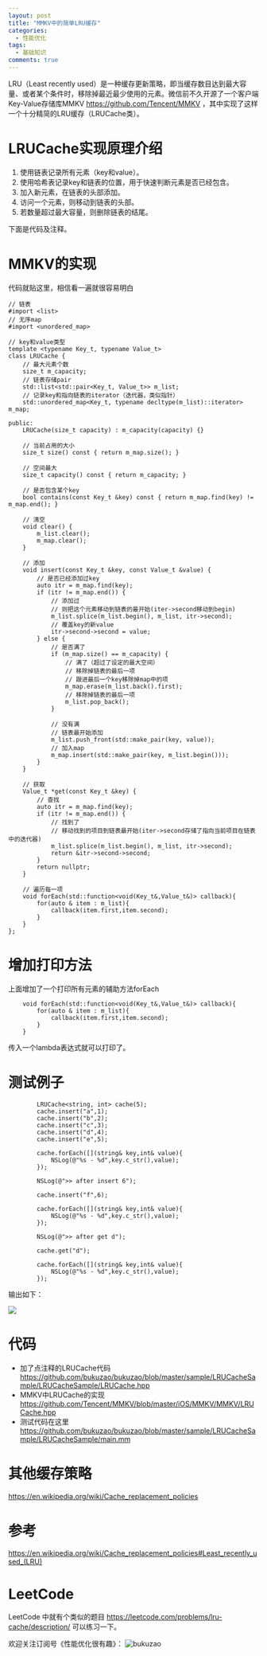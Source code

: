 ```yaml
---
layout: post
title: "MMKV中的简单LRU缓存"
categories:
  - 性能优化
tags:
  - 基础知识
comments: true
---
```


LRU（Least recently used）是一种缓存更新策略，即当缓存数目达到最大容量、或者某个条件时，移除掉最近最少使用的元素。微信前不久开源了一个客户端Key-Value存储库MMKV <https://github.com/Tencent/MMKV> ，其中实现了这样一个十分精简的LRU缓存（LRUCache类）。

<!-- more -->

# LRUCache实现原理介绍

1. 使用链表记录所有元素（key和value）。
2. 使用哈希表记录key和链表的位置，用于快速判断元素是否已经包含。
3. 加入新元素，在链表的头部添加。
4. 访问一个元素，则移动到链表的头部。
5. 若数量超过最大容量，则删除链表的结尾。

下面是代码及注释。

# MMKV的实现

代码就贴这里，相信看一遍就很容易明白

```
// 链表
#import <list>
// 无序map
#import <unordered_map>

// key和value类型
template <typename Key_t, typename Value_t>
class LRUCache {
    // 最大元素个数
    size_t m_capacity;
    // 链表存储pair
    std::list<std::pair<Key_t, Value_t>> m_list;
    // 记录key和指向链表的iterator（迭代器，类似指针）
    std::unordered_map<Key_t, typename decltype(m_list)::iterator> m_map;

public:
    LRUCache(size_t capacity) : m_capacity(capacity) {}

    // 当前占用的大小
    size_t size() const { return m_map.size(); }

    // 空间最大
    size_t capacity() const { return m_capacity; }

    // 是否包含某个key
    bool contains(const Key_t &key) const { return m_map.find(key) != m_map.end(); }

    // 清空
    void clear() {
        m_list.clear();
        m_map.clear();
    }

    // 添加
    void insert(const Key_t &key, const Value_t &value) {
        // 是否已经添加过key
        auto itr = m_map.find(key);
        if (itr != m_map.end()) {
            // 添加过
            // 则把这个元素移动到链表的最开始(iter->second移动到begin)
            m_list.splice(m_list.begin(), m_list, itr->second);
            // 覆盖key的新value
            itr->second->second = value;
        } else {
            // 是否满了
            if (m_map.size() == m_capacity) {
                // 满了（超过了设定的最大空间）
                // 移除掉链表的最后一项
                // 跟进最后一个key移除掉map中的项
                m_map.erase(m_list.back().first);
                // 移除掉链表的最后一项
                m_list.pop_back();
            }
            
            // 没有满
            // 链表最开始添加
            m_list.push_front(std::make_pair(key, value));
            // 加入map
            m_map.insert(std::make_pair(key, m_list.begin()));
        }
    }

    // 获取
    Value_t *get(const Key_t &key) {
        // 查找
        auto itr = m_map.find(key);
        if (itr != m_map.end()) {
            // 找到了
            // 移动找到的项目到链表最开始(iter->second存储了指向当前项目在链表中的迭代器)
            m_list.splice(m_list.begin(), m_list, itr->second);
            return &itr->second->second;
        }
        return nullptr;
    }
    
    // 遍历每一项
    void forEach(std::function<void(Key_t&,Value_t&)> callback){
        for(auto & item : m_list){
            callback(item.first,item.second);
        }
    }
};
```

# 增加打印方法

上面增加了一个打印所有元素的辅助方法forEach

```
    void forEach(std::function<void(Key_t&,Value_t&)> callback){
        for(auto & item : m_list){
            callback(item.first,item.second);
        }
    }
```

传入一个lambda表达式就可以打印了。


# 测试例子


```
        LRUCache<string, int> cache(5);
        cache.insert("a",1);
        cache.insert("b",2);
        cache.insert("c",3);
        cache.insert("d",4);
        cache.insert("e",5);
        
        cache.forEach([](string& key,int& value){
            NSLog(@"%s - %d",key.c_str(),value);
        });
        
        NSLog(@">> after insert 6");
        
        cache.insert("f",6);
        
        cache.forEach([](string& key,int& value){
            NSLog(@"%s - %d",key.c_str(),value);
        });
        
        NSLog(@">> after get d");
        
        cache.get("d");
        
        cache.forEach([](string& key,int& value){
            NSLog(@"%s - %d",key.c_str(),value);
        });
```

输出如下：

![](/media/15380654341081.jpg)




# 代码

- 加了点注释的LRUCache代码 <https://github.com/bukuzao/bukuzao/blob/master/sample/LRUCacheSample/LRUCacheSample/LRUCache.hpp> 
- MMKV中LRUCache的实现 <https://github.com/Tencent/MMKV/blob/master/iOS/MMKV/MMKV/LRUCache.hpp>
- 测试代码在这里 <https://github.com/bukuzao/bukuzao/blob/master/sample/LRUCacheSample/LRUCacheSample/main.mm>

# 其他缓存策略

<https://en.wikipedia.org/wiki/Cache_replacement_policies>

# 参考

<https://en.wikipedia.org/wiki/Cache_replacement_policies#Least_recently_used_(LRU)>

# LeetCode

LeetCode 中就有个类似的题目 <https://leetcode.com/problems/lru-cache/description/> 可以练习一下。


欢迎关注订阅号《性能优化很有趣》：
![bukuzao](/images/fun.jpg)

